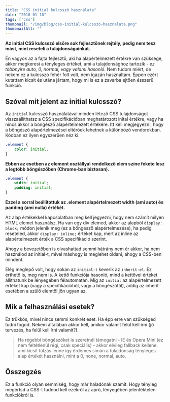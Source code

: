 ```yaml
---
title: "CSS initial kulcsszó használata"
date: "2018-01-10"
tags: ['css']
thumbnail: "/img/blog/css-initial-kulcsszo-hasznalata.png"
thumbnailAlt: ""
---
```


**Az initial CSS kulcsszó elsőre sok fejlesztőnek rejtély, pedig nem tesz mást, mint reseteli a tulajdonságainkat.**

Én vagyok az a fajta fejlesztő, aki ha alapértelmezett értékre van szüksége, akkor megkeresi a tényleges értéket, ami a tulajdonsághoz tartozik - _ez többnyire auto, 0, normal, vagy valami hasonló_. Nem tudom miért, de nekem ez a kulcsszó fehér folt volt, nem igazán használtam. Éppen ezért kutattam kicsit és utána jártam, hogy mi is ez a zavarba ejtően ésszerű funkció.

## Szóval mit jelent az initial kulcsszó?

Az `initial` kulcsszó használatával minden létező CSS tulajdonságot visszaállíthatsz a CSS specifikációban meghatározott inital értékre, vagy ha nincs akkor a böngésző alapértelmezett értékére. Itt kell megjegyezni, hogy a böngésző alapértelmezései eltérőek lehetnek a különböző vendorokban. Kódban ez ilyen egyszerűen néz ki:

```css
.element {
    color: initial;
}
```

**Ebben az esetben az element osztállyal rendelkező elem színe fekete lesz a legtöbb böngészőben (Chrome-ban biztosan).**

```css
.element {
    width: initial;
    padding: initial;
}
```

**Ezzel a sorral beállítottuk az .element alapértelmezett width (ami auto) és padding (ami nulla) értékét.**

Az alap értékekkel kapcsolatban meg kell jegyezni, hogy nem számít milyen HTML elemet használsz. Ha van egy div elemed, akkor az alapból `display: block;` módon jelenik meg (ez a böngésző alapértelmezése), ha pedig reseteled, akkor `display: inline;` értéket kap, mert az inline az alapértelmezett érték a CSS specifikáció szerint.

Ahogy a bevezetőben is olvashattad semmi hátrány nem ér akkor, ha nem használod az initial-t, mivel máshogy is meglehet oldani, ahogy a CSS-ben mindent.

Elég meglepő volt, hogy sokan az `initial-t` keverik az `inherit-el`. Ez érthető is, meg nem is. A kettő funkciója hasonló, mind a kettővel értéket állíthatunk be lényegében félautomatán. Míg az `initial` az alapértelmezett értéket kap (vagy a specifikációból, vagy a böngészőtől), addig az inherit esetében a szülő elemtől jön ugyan az.

## Mik a felhasználási esetek?

Ez trükkös, mivel nincs semmi konkrét eset. Ha épp erre van szükséged tudni fogod. Nekem általában akkor kell, amikor valamit felül kell írni (jó tervezés, ha felül kell írni valamit?).

> Ha régebbi böngészőket is szeretnél támogatni - IE és Opera Mini (ez nem feltétlenül régi, csak speciális) - akkor elvileg fallback kellene, ami kicsit túlzás lenne így érdemes simán a tulajdonság tényleges alap értékét használni, mint a 0, none, normal, auto.

## Összegzés

Ez a funkció olyan semmiség, hogy már haladónak számít. Hogy tényleg megértsd a CSS-t tudnod kell ezekről az apró, lényegében jelentéktelen funkciókról is.
